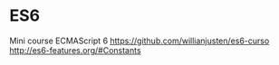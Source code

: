 # ES6

Mini course ECMAScript 6
https://github.com/willianjusten/es6-curso
http://es6-features.org/#Constants
